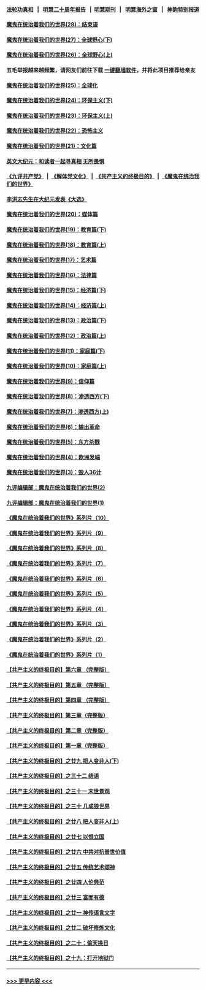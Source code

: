 #### [法轮功真相](https://github.com/gfw-breaker/truth/blob/master/README.md?t=0) &nbsp;&nbsp;|&nbsp;&nbsp; [明慧二十周年报告](https://github.com/gfw-breaker/mh-reports/blob/master/README.md?t=0) &nbsp;&nbsp;|&nbsp;&nbsp;[明慧期刊](https://github.com/gfw-breaker/mh-qikan) &nbsp;&nbsp;|&nbsp;&nbsp; [明慧海外之窗](https://github.com/gfw-breaker/mh-news/blob/master/README.md?t=0) &nbsp;&nbsp;|&nbsp;&nbsp; [神韵特别报道](https://github.com/gfw-breaker/mh-news/blob/master/shenyun.md?t=0)
#### [魔鬼在统治着我们的世界(28)：结束语](../pages/nsc422/n10936246.md?t=06250201) 
#### [魔鬼在统治着我们的世界(27)：全球野心(下)](../pages/nsc422/n10928319.md?t=06250201) 
#### [魔鬼在统治着我们的世界(26)：全球野心(上)](../pages/nsc422/n10900318.md?t=06250201) 
#### 五毛举报越来越频繁，请网友们前往下载 [一键翻墙软件](https://github.com/gfw-breaker/ssr-accounts)，并将此项目推荐给亲友
#### [魔鬼在统治着我们的世界(25)：全球化](../pages/nsc422/n10788205.md?t=06250201) 
#### [魔鬼在统治着我们的世界(24)：环保主义(下)](../pages/nsc422/n10695307.md?t=06250201) 
#### [魔鬼在统治着我们的世界(23)：环保主义(上)](../pages/nsc422/n10688613.md?t=06250201) 
#### [魔鬼在统治着我们的世界(22)：恐怖主义](../pages/nsc422/n10614727.md?t=06250201) 
#### [魔鬼在统治着我们的世界(21)：文化篇](../pages/nsc422/n10597706.md?t=06250201) 
#### [英文大纪元：和读者一起寻真相 无所畏惧](../pages/nsc422/n12542027.md?t=06250201) 
#### [《九评共产党》](https://github.com/begood0513/9ping.md/blob/master/README.md) &nbsp;|&nbsp; [《解体党文化》](../../../../jtdwh.md/blob/master/README.md)  &nbsp;|&nbsp; [《共产主义的终极目的》](../../../../gczydzjmd.md/blob/master/README.md) &nbsp;|&nbsp; [《魔鬼在统治我们的世界》](../../../../mgztzwmdsj.md/blob/master/README.md) 
#### [李洪志先生在大纪元发表《大选》](../pages/nsc422/n12534746.md?t=06250201) 
#### [魔鬼在统治着我们的世界(20)：媒体篇](../pages/nsc422/n10586579.md?t=06250201) 
#### [魔鬼在统治着我们的世界(19)：教育篇(下)](../pages/nsc422/n10564808.md?t=06250201) 
#### [魔鬼在统治着我们的世界(18)：教育篇(上)](../pages/nsc422/n10526970.md?t=06250201) 
#### [魔鬼在统治着我们的世界(17)：艺术篇](../pages/nsc422/n10499093.md?t=06250201) 
#### [魔鬼在统治着我们的世界(16)：法律篇](../pages/nsc422/n10485969.md?t=06250201) 
#### [魔鬼在统治着我们的世界(15)：经济篇(下)](../pages/nsc422/n10469975.md?t=06250201) 
#### [魔鬼在统治着我们的世界(14)：经济篇(上)](../pages/nsc422/n10457370.md?t=06250201) 
#### [魔鬼在统治着我们的世界(13)：政治篇(下)](../pages/nsc422/n10448270.md?t=06250201) 
#### [魔鬼在统治着我们的世界(12)：政治篇(上)](../pages/nsc422/n10444576.md?t=06250201) 
#### [魔鬼在统治着我们的世界(11)：家庭篇(下)](../pages/nsc422/n10440961.md?t=06250201) 
#### [魔鬼在统治着我们的世界(10)：家庭篇(上)](../pages/nsc422/n10435448.md?t=06250201) 
#### [魔鬼在统治着我们的世界(9)：信仰篇](../pages/nsc422/n10432159.md?t=06250201) 
#### [魔鬼在统治着我们的世界(8)：渗透西方(下)](../pages/nsc422/n10429603.md?t=06250201) 
#### [魔鬼在统治着我们的世界(7)：渗透西方(上)](../pages/nsc422/n10426013.md?t=06250201) 
#### [魔鬼在统治着我们的世界(6)：输出革命](../pages/nsc422/n10421536.md?t=06250201) 
#### [魔鬼在统治着我们的世界(5)：东方杀戮](../pages/nsc422/n10417707.md?t=06250201) 
#### [魔鬼在统治着我们的世界(4)：欧洲发端](../pages/nsc422/n10414890.md?t=06250201) 
#### [魔鬼在统治着我们的世界(3)：毁人36计](../pages/nsc422/n10411583.md?t=06250201) 
#### [九评编辑部：魔鬼在统治着我们的世界(2)](../pages/nsc422/n10410036.md?t=06250201) 
#### [九评编辑部：魔鬼在统治着我们的世界(1)](../pages/nsc422/n10406825.md?t=06250201) 
#### [《魔鬼在统治着我们的世界》系列片（10）](../pages/nsc422/n12292670.md?t=06250201) 
#### [《魔鬼在统治着我们的世界》系列片（9）](../pages/nsc422/n12290859.md?t=06250201) 
#### [《魔鬼在统治着我们的世界》系列片（8）](../pages/nsc422/n12287445.md?t=06250201) 
#### [《魔鬼在统治着我们的世界》系列片（7）](../pages/nsc422/n12283425.md?t=06250201) 
#### [《魔鬼在统治着我们的世界》系列片（6）](../pages/nsc422/n12282314.md?t=06250201) 
#### [《魔鬼在统治着我们的世界》系列片（5）](../pages/nsc422/n12281419.md?t=06250201) 
#### [《魔鬼在统治着我们的世界》系列片（4）](../pages/nsc422/n12274024.md?t=06250201) 
#### [《魔鬼在统治着我们的世界》系列片（3）](../pages/nsc422/n12271322.md?t=06250201) 
#### [《魔鬼在统治着我们的世界》系列片（2）](../pages/nsc422/n12269049.md?t=06250201) 
#### [《魔鬼在统治着我们的世界》系列片（1）](../pages/nsc422/n12267575.md?t=06250201) 
#### [【共产主义的终极目的】第六章 （完整版）](../pages/nsc422/n11428913.md?t=06250201) 
#### [【共产主义的终极目的】第五章 （完整版）](../pages/nsc422/n11428912.md?t=06250201) 
#### [【共产主义的终极目的】第四章 （完整版）](../pages/nsc422/n11428907.md?t=06250201) 
#### [【共产主义的终极目的】第三章（完整版）](../pages/nsc422/n11428848.md?t=06250201) 
#### [【共产主义的终极目的】第二章（完整版）](../pages/nsc422/n11428831.md?t=06250201) 
#### [【共产主义的终极目的】第一章（完整版）](../pages/nsc422/n11417651.md?t=06250201) 
#### [【共产主义的终极目的】之廿九 把人变非人(下)](../pages/nsc422/n11344140.md?t=06250201) 
#### [【共产主义的终极目的】之三十二 结语](../pages/nsc422/n11360535.md?t=06250201) 
#### [【共产主义的终极目的】之三十一 末世景观](../pages/nsc422/n11351129.md?t=06250201) 
#### [【共产主义的终极目的】之三十 几成狼世界](../pages/nsc422/n11348280.md?t=06250201) 
#### [【共产主义的终极目的】之廿八 把人变非人(上)](../pages/nsc422/n11340492.md?t=06250201) 
#### [【共产主义的终极目的】之廿七 以恨立国](../pages/nsc422/n11336944.md?t=06250201) 
#### [【共产主义的终极目的】之廿六 中共对抗普世价值](../pages/nsc422/n11324785.md?t=06250201) 
#### [【共产主义的终极目的】之廿五 传统艺术颂神](../pages/nsc422/n11296396.md?t=06250201) 
#### [【共产主义的终极目的】之廿四 人伦典范](../pages/nsc422/n11296397.md?t=06250201) 
#### [【共产主义的终极目的】之廿三 富而有德](../pages/nsc422/n11283598.md?t=06250201) 
#### [【共产主义的终极目的】之廿一 神传语言文字](../pages/nsc422/n11263265.md?t=06250201) 
#### [【共产主义的终极目的】之廿二 破坏修炼文化](../pages/nsc422/n11245728.md?t=06250201) 
#### [【共产主义的终极目的】之二十：偷天换日](../pages/nsc422/n11238846.md?t=06250201) 
#### [【共产主义的终极目的】之十九：打开地狱门](../pages/nsc422/n11206376.md?t=06250201) 

----
#### [ >>> 更早内容 <<< ](../indexes/nsc422-earlier.md)
